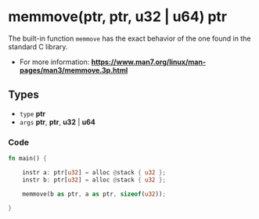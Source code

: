 # memmove(ptr, ptr, u32 | u64) ptr

The built-in function ``memmove`` has the exact behavior of the one found in the standard C library. 

- For more information: __https://www.man7.org/linux/man-pages/man3/memmove.3p.html__

## Types

- ``type`` **ptr**
- ``args`` **ptr**, **ptr**, **u32** | **u64**

### Code

```rust
fn main() {

    instr a: ptr[u32] = alloc @stack { u32 };
    instr b: ptr[u32] = alloc @stack { u32 };

    memmove(b as ptr, a as ptr, sizeof(u32));

}
```
